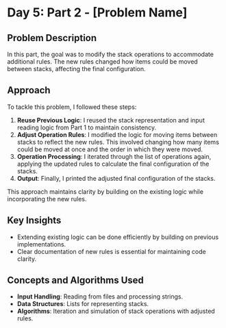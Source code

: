 # Day 5: Part 2 - [Problem Name]

## Problem Description
In this part, the goal was to modify the stack operations to accommodate additional rules. The new rules changed how items could be moved between stacks, affecting the final configuration.

## Approach
To tackle this problem, I followed these steps:
1. **Reuse Previous Logic**: I reused the stack representation and input reading logic from Part 1 to maintain consistency.
2. **Adjust Operation Rules**: I modified the logic for moving items between stacks to reflect the new rules. This involved changing how many items could be moved at once and the order in which they were moved.
3. **Operation Processing**: I iterated through the list of operations again, applying the updated rules to calculate the final configuration of the stacks.
4. **Output**: Finally, I printed the adjusted final configuration of the stacks.

This approach maintains clarity by building on the existing logic while incorporating the new rules.

## Key Insights
- Extending existing logic can be done efficiently by building on previous implementations.
- Clear documentation of new rules is essential for maintaining code clarity.

## Concepts and Algorithms Used
- **Input Handling**: Reading from files and processing strings.
- **Data Structures**: Lists for representing stacks.
- **Algorithms**: Iteration and simulation of stack operations with adjusted rules.